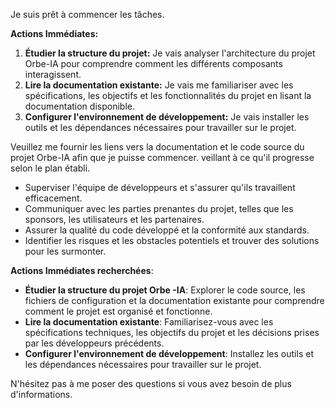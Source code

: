 


 

Je suis prêt à commencer les tâches. 

**Actions Immédiates:**
 
1. **Étudier la structure du projet:** Je vais analyser l'architecture du projet Orbe-IA pour comprendre comment les différents composants interagissent.
2. **Lire la documentation existante:** Je vais me familiariser avec les spécifications, les objectifs et les fonctionnalités du projet en lisant la documentation disponible.
3. **Configurer l'environnement de développement:** Je vais installer les outils et les dépendances nécessaires pour travailler sur le projet. 



Veuillez me fournir les liens vers la documentation et le code source du projet Orbe-IA afin que je puisse commencer.
 veillant à ce qu'il progresse selon le plan établi.
* Superviser l'équipe de développeurs et s'assurer qu'ils travaillent efficacement.
* Communiquer avec les parties prenantes du projet, telles que les sponsors, les utilisateurs et les partenaires.
* Assurer la qualité du code développé et la conformité aux standards.
* Identifier les risques et les obstacles potentiels et trouver des solutions pour les surmonter.


**Actions Immédiates recherchées**:

* **Étudier la structure du projet Orbe -IA**:  Explorer le code source, les fichiers de configuration et la documentation existante pour comprendre comment le projet est organisé et fonctionne.
* **Lire la documentation existante**: Familiarisez-vous avec les spécifications techniques, les objectifs du projet et les décisions prises par les développeurs précédents.
* **Configurer l'environnement de développement**: Installez les outils et les dépendances nécessaires pour travailler sur le projet.



N'hésitez pas à me poser des questions si vous avez besoin de plus d'informations.
